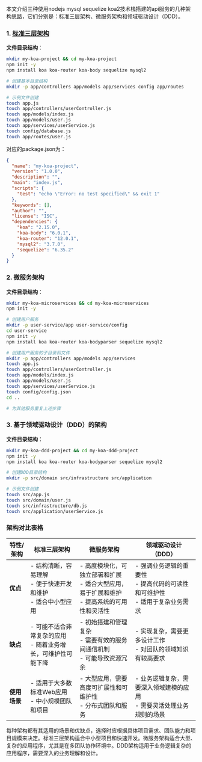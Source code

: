 本文介绍三种使用nodejs mysql sequelize koa2技术栈搭建的api服务的几种架构思路，它们分别是：标准三层架构、微服务架构和领域驱动设计（DDD）。
### 1. [标准三层架构](https://juejin.cn/post/7324216799788302362)

**文件目录结构**：

```bash
mkdir my-koa-project && cd my-koa-project
npm init -y
npm install koa koa-router koa-body sequelize mysql2

# 创建基本目录结构
mkdir -p app/controllers app/models app/services config app/routes

# 示例文件创建
touch app.js
touch app/controllers/userController.js
touch app/models/index.js
touch app/models/user.js
touch app/services/userService.js
touch config/database.js
touch app/routes/user.js
```

对应的package.json为：
```json
{
  "name": "my-koa-project",
  "version": "1.0.0",
  "description": "",
  "main": "index.js",
  "scripts": {
    "test": "echo \"Error: no test specified\" && exit 1"
  },
  "keywords": [],
  "author": "",
  "license": "ISC",
  "dependencies": {
    "koa": "2.15.0",
    "koa-body": "6.0.1",
    "koa-router": "12.0.1",
    "mysql2": "3.7.0",
    "sequelize": "6.35.2"
  }
}
```

### 2. 微服务架构

**文件目录结构**：

```bash
mkdir my-koa-microservices && cd my-koa-microservices
npm init -y

# 创建用户服务
mkdir -p user-service/app user-service/config
cd user-service
npm init -y
npm install koa koa-router koa-bodyparser sequelize mysql2

# 创建用户服务的子目录和文件
mkdir -p app/controllers app/models app/services
touch app.js
touch app/controllers/userController.js
touch app/models/index.js
touch app/models/user.js
touch app/services/userService.js
touch config/config.json
cd ..

# 为其他服务重复上述步骤
```

### 3. 基于领域驱动设计（DDD）的架构

**文件目录结构**：

```bash
mkdir my-koa-ddd-project && cd my-koa-ddd-project
npm init -y
npm install koa koa-router koa-bodyparser sequelize mysql2

# 创建DDD目录结构
mkdir -p src/domain src/infrastructure src/application

# 示例文件创建
touch src/app.js
touch src/domain/user.js
touch src/infrastructure/db.js
touch src/application/userService.js
```

### 架构对比表格

| 特性/架构        | 标准三层架构                           | 微服务架构                               | 领域驱动设计（DDD）                 |
|---------------|------------------------------------|-------------------------------------|-----------------------------------|
| **优点**         | - 结构清晰，容易理解 <br> - 便于快速开发和维护 <br> - 适合中小型应用   | - 高度模块化，可独立部署和扩展 <br> - 适合大型应用，易于扩展和维护 <br> - 提高系统的可用性和灵活性 | - 强调业务逻辑的重要性 <br> - 提高代码的可读性和可维护性 <br> - 适用于复杂业务需求 |
| **缺点**         | - 可能不适合非常复杂的应用 <br> - 随着业务增长，可维护性可能下降   | - 初始搭建和管理复杂 <br> - 需要有效的服务间通信机制 <br> - 可能导致资源冗余 | - 实现复杂，需要更多设计工作 <br> - 对团队的领域知识有较高要求           |
| **使用场景**      | - 适用于大多数标准Web应用 <br> - 中小规模团队和项目           | - 大型应用，需要高度可扩展性和可维护性 <br> - 分布式团队和服务                | - 业务逻辑复杂，需要深入领域建模的应用 <br> - 需要灵活处理业务规则的场景       |

每种架构都有其适用的场景和优缺点，选择时应根据具体项目需求、团队能力和项目规模来决定。标准三层架构适合中小型项目和快速开发。微服务架构适合大型、复杂的应用程序，尤其是在多团队协作环境中。DDD架构适用于业务逻辑复杂的应用程序，需要深入的业务理解和设计。